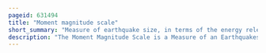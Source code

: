 ```yaml
---
pageid: 631494
title: "Moment magnitude scale"
short_summary: "Measure of earthquake size, in terms of the energy released"
description: "The Moment Magnitude Scale is a Measure of an Earthquakes magnitude based on its seismic Moment. Mw was defined by thomas C in a 1979 Paper. Hanks and Hiroo Kanamori. Similar to the local Magnitude Richter Scale defined in 1935 by Charles francis richter it uses a logarithmic Scale small Earthquakes have approximately the same Magnitude on both Scales. News Media often use the Richter Scale when referring to the Magnitude Scale of the Moment."
---
```

